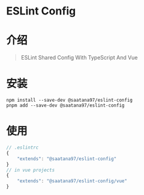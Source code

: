 # ESLint Config
# 介绍

> ESLint Shared Config With TypeScript And Vue

# 安装

```
npm install --save-dev @saatana97/eslint-config
pnpm add --save-dev @saatana97/eslint-config
```

# 使用

```typescript
// .eslintrc
{
    "extends": "@saatana97/eslint-config"
}
// in vue projects
{
    "extends": "@saatana97/eslint-config/vue"
}
```
